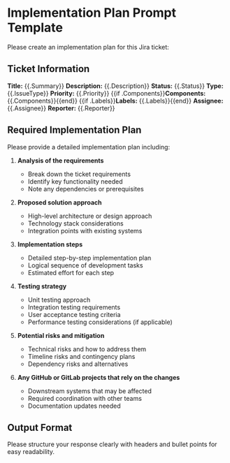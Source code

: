 # Implementation Plan Prompt Template

Please create an implementation plan for this Jira ticket:

## Ticket Information

**Title:** {{.Summary}}
**Description:** {{.Description}}
**Status:** {{.Status}}
**Type:** {{.IssueType}}
**Priority:** {{.Priority}}
{{if .Components}}**Components:** {{.Components}}{{end}}
{{if .Labels}}**Labels:** {{.Labels}}{{end}}
**Assignee:** {{.Assignee}}
**Reporter:** {{.Reporter}}

## Required Implementation Plan

Please provide a detailed implementation plan including:

1. **Analysis of the requirements**
   - Break down the ticket requirements
   - Identify key functionality needed
   - Note any dependencies or prerequisites

2. **Proposed solution approach**
   - High-level architecture or design approach
   - Technology stack considerations
   - Integration points with existing systems

3. **Implementation steps**
   - Detailed step-by-step implementation plan
   - Logical sequence of development tasks
   - Estimated effort for each step

4. **Testing strategy**
   - Unit testing approach
   - Integration testing requirements
   - User acceptance testing criteria
   - Performance testing considerations (if applicable)

5. **Potential risks and mitigation**
   - Technical risks and how to address them
   - Timeline risks and contingency plans
   - Dependency risks and alternatives

6. **Any GitHub or GitLab projects that rely on the changes**
   - Downstream systems that may be affected
   - Required coordination with other teams
   - Documentation updates needed

## Output Format

Please structure your response clearly with headers and bullet points for easy readability.